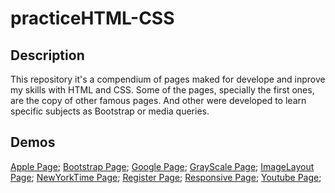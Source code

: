 # practiceHTML-CSS

## Description
This repository it's a compendium of pages maked for develope and inprove my skills with HTML and CSS.
Some of the pages, specially the first ones, are the copy of other famous pages. And other were developed to learn specific subjects as Bootstrap or media queries.

## Demos 
[Apple Page](https://rawcdn.githack.com/0yapunpun/practiceHTML-CSS/6536f849119d09172c3571c181733c2f73327890/ApplePage/index.html);
[Bootstrap Page](https://rawcdn.githack.com/0yapunpun/practiceHTML-CSS/6536f849119d09172c3571c181733c2f73327890/BootstrapPage/index.html);
[Google Page](https://rawcdn.githack.com/0yapunpun/practiceHTML-CSS/6536f849119d09172c3571c181733c2f73327890/GooglePage/index_google.html);
[GrayScale Page](https://rawcdn.githack.com/0yapunpun/practiceHTML-CSS/9b4fd4327751cae5144b6c2b9c5a920d45001565/GrayScaleMaquetationPage/index.html);
[ImageLayout Page](https://rawcdn.githack.com/0yapunpun/practiceHTML-CSS/9b4fd4327751cae5144b6c2b9c5a920d45001565/ImageLayoutPage/index.h);
[NewYorkTime Page](https://rawcdn.githack.com/0yapunpun/practiceHTML-CSS/9b4fd4327751cae5144b6c2b9c5a920d45001565/NewYorkTimesPage/index.html);
[Register Page](https://rawcdn.githack.com/0yapunpun/practiceHTML-CSS/9b4fd4327751cae5144b6c2b9c5a920d45001565/RegisterPage/index.html);
[Responsive Page](https://rawcdn.githack.com/0yapunpun/practiceHTML-CSS/9b4fd4327751cae5144b6c2b9c5a920d45001565/ResponsivePage/index.html);
[Youtube Page](https://rawcdn.githack.com/0yapunpun/practiceHTML-CSS/9b4fd4327751cae5144b6c2b9c5a920d45001565/YoutubePage/index.html);
